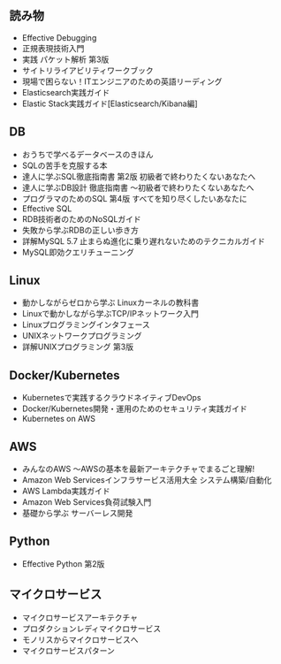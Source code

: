 ## 読み物

* Effective Debugging
* 正規表現技術入門
* 実践 パケット解析 第3版
* サイトリライアビリティワークブック
* 現場で困らない！ITエンジニアのための英語リーディング
* Elasticsearch実践ガイド
* Elastic Stack実践ガイド[Elasticsearch/Kibana編]

## DB

* おうちで学べるデータベースのきほん
* SQLの苦手を克服する本
* 達人に学ぶSQL徹底指南書 第2版 初級者で終わりたくないあなたへ
* 達人に学ぶDB設計 徹底指南書 ～初級者で終わりたくないあなたへ
* プログラマのためのSQL 第4版 すべてを知り尽くしたいあなたに
* Effective SQL
* RDB技術者のためのNoSQLガイド
* 失敗から学ぶRDBの正しい歩き方
* 詳解MySQL 5.7 止まらぬ進化に乗り遅れないためのテクニカルガイド
* MySQL即効クエリチューニング

## Linux

* 動かしながらゼロから学ぶ Linuxカーネルの教科書
* Linuxで動かしながら学ぶTCP/IPネットワーク入門
* Linuxプログラミングインタフェース
* UNIXネットワークプログラミング
* 詳解UNIXプログラミング 第3版

## Docker/Kubernetes

* Kubernetesで実践するクラウドネイティブDevOps
* Docker/Kubernetes開発・運用のためのセキュリティ実践ガイド
* Kubernetes on AWS

## AWS

* みんなのAWS 〜AWSの基本を最新アーキテクチャでまるごと理解!
* Amazon Web Servicesインフラサービス活用大全 システム構築/自動化
* AWS Lambda実践ガイド
* Amazon Web Services負荷試験入門
* 基礎から学ぶ サーバーレス開発

## Python

* Effective Python 第2版

## マイクロサービス

* マイクロサービスアーキテクチャ
* プロダクションレディマイクロサービス
* モノリスからマイクロサービスへ
* マイクロサービスパターン
